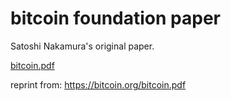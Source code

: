 # bitcoin foundation paper

Satoshi Nakamura's original paper.

[bitcoin.pdf](./bitcoin.pdf)

reprint from: https://bitcoin.org/bitcoin.pdf
